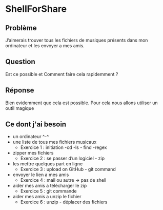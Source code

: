 # ShellForShare


## Problème
J’aimerais trouver tous les fichiers de musiques présents dans mon ordinateur et les envoyer a mes amis.

## Question
Est ce possible et Comment faire cela rapidemment ?

## Réponse
 Bien evidemment que cela est possible. Pour cela nous allons utiliser un outil magique
 
## Ce dont j'ai besoin
* un ordinateur ^-^
* une liste de tous mes fichiers musicaux 
  * Exercice 1 : initiation -cd -ls - find -regex
* zipper mes fichiers
	* Exercice 2 : se passer d’un logiciel - zip
* les mettre quelques part en ligne
	*	Exercice 3 : upload on GitHub - git command
* envoyer le lien a mes amis
	*	Exercice 4 : mail ou autre -> pas de shell
* aider mes amis a télécharger le zip
	*	Exercice 5 : git commande
* aider mes amis a unzip le fichier
	*	Exercice 6 : unzip - déplacer des fichiers

